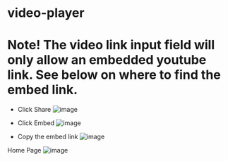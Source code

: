 # video-player


# Note! The video link input field will only allow an embedded youtube link. See below on where to find the embed link.

* Click Share
![image](https://github.com/XINEXPORT/video-player/assets/40744735/d0b77767-daa9-4dc1-9ad8-015136f34246)


* Click Embed
![image](https://github.com/XINEXPORT/video-player/assets/40744735/3053b7a9-98fd-4ab7-8ce9-dee791a5dc6f)


* Copy the embed link
![image](https://github.com/XINEXPORT/video-player/assets/40744735/5a4b6ef7-9a70-4925-b130-23b77bcdeb69)


Home Page
![image](https://github.com/XINEXPORT/video-player/assets/40744735/ed614645-f50b-492e-b4a6-0cf8afa4a66e)
